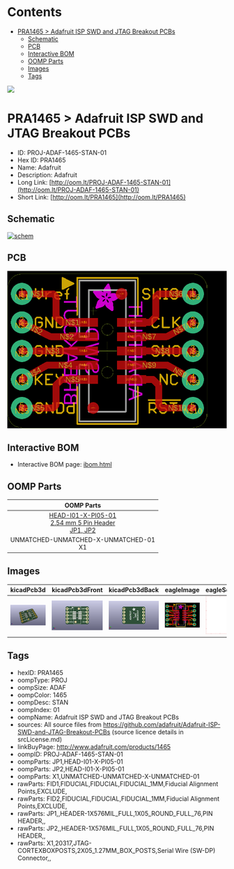 



Contents
========

* [PRA1465 > Adafruit ISP SWD and JTAG Breakout PCBs](#pra1465--adafruit-isp-swd-and-jtag-breakout-pcbs)
	* [Schematic](#schematic)
	* [PCB](#pcb)
	* [Interactive BOM](#interactive-bom)
	* [OOMP Parts](#oomp-parts)
	* [Images](#images)
	* [Tags](#tags)
  
![][im]
# PRA1465 > Adafruit ISP SWD and JTAG Breakout PCBs

- ID: PROJ-ADAF-1465-STAN-01
- Hex ID: PRA1465
- Name: Adafruit
- Description: Adafruit
- Long Link: [http://oom.lt/PROJ-ADAF-1465-STAN-01](http://oom.lt/PROJ-ADAF-1465-STAN-01)
- Short Link: [http://oom.lt/PRA1465](http://oom.lt/PRA1465)

## Schematic
  
[![schem](eagleSchemImage.png)](eagleSchemImage.png)
## PCB
  
[![pcb](eagleImage.png)](eagleImage.png)
## Interactive BOM

- Interactive BOM page: [ibom.html](https://htmlpreview.github.io/?https://github.com/oomlout/oomlout_OOMP_projects/blob/main/PROJ-ADAF-1465-STAN-01/kicad/bom/ibom.html)

## OOMP Parts
  

|OOMP Parts|
| :---: |
|[HEAD-I01-X-PI05-01<br> 2.54 mm 5 Pin Header<br> JP1, JP2](https://github.com/oomlout/oomlout_OOMP_parts/tree/main/HEAD-I01-X-PI05-01/)|
|UNMATCHED-UNMATCHED-X-UNMATCHED-01<BR>X1|

## Images
  
  

|kicadPcb3d|kicadPcb3dFront|kicadPcb3dBack|eagleImage|eagleSchemImage|
| :---: | :---: | :---: | :---: | :---: |
|[![kicadPcb3d](kicadPcb3d_140.png)](kicadPcb3d.png)|[![kicadPcb3dFront](kicadPcb3dFront_140.png)](kicadPcb3dFront.png)|[![kicadPcb3dBack](kicadPcb3dBack_140.png)](kicadPcb3dBack.png)|[![eagleImage](eagleImage_140.png)](eagleImage.png)|[![eagleSchemImage](eagleSchemImage_140.png)](eagleSchemImage.png)|

## Tags

- hexID: PRA1465
- oompType: PROJ
- oompSize: ADAF
- oompColor: 1465
- oompDesc: STAN
- oompIndex: 01
- oompName: Adafruit ISP SWD and JTAG Breakout PCBs
- sources: All source files from https://github.com/adafruit/Adafruit-ISP-SWD-and-JTAG-Breakout-PCBs (source licence details in srcLicense.md)
- linkBuyPage: http://www.adafruit.com/products/1465
- oompID: PROJ-ADAF-1465-STAN-01
- oompParts: JP1,HEAD-I01-X-PI05-01
- oompParts: JP2,HEAD-I01-X-PI05-01
- oompParts: X1,UNMATCHED-UNMATCHED-X-UNMATCHED-01
- rawParts: FID1,FIDUCIAL,FIDUCIAL,FIDUCIAL_1MM,Fiducial Alignment Points,EXCLUDE,
- rawParts: FID2,FIDUCIAL,FIDUCIAL,FIDUCIAL_1MM,Fiducial Alignment Points,EXCLUDE,
- rawParts: JP1,,HEADER-1X576MIL_FULL,1X05_ROUND_FULL_76,PIN HEADER,,
- rawParts: JP2,,HEADER-1X576MIL_FULL,1X05_ROUND_FULL_76,PIN HEADER,,
- rawParts: X1,20317,JTAG-CORTEXBOXPOSTS,2X05_1.27MM_BOX_POSTS,Serial Wire (SW-DP) Connector,,



[im]: kicadPcb3d_450.png
